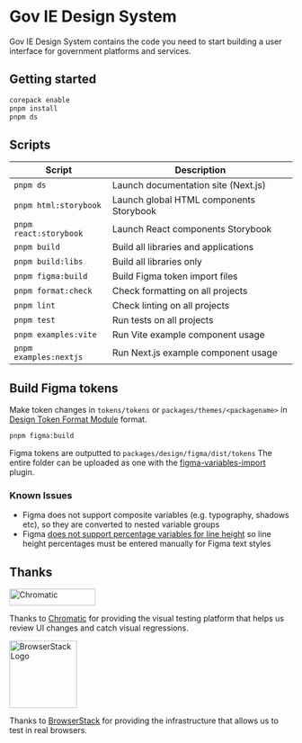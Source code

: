 # Gov IE Design System

Gov IE Design System contains the code you need to start building a user interface for government platforms and services.

## Getting started

```bash
corepack enable
pnpm install
pnpm ds
```

## Scripts

| Script                 | Description                             |
| ---------------------- | --------------------------------------- |
| `pnpm ds`              | Launch documentation site (Next.js)     |
| `pnpm html:storybook`  | Launch global HTML components Storybook |
| `pnpm react:storybook` | Launch React components Storybook       |
| `pnpm build`           | Build all libraries and applications    |
| `pnpm build:libs`      | Build all libraries only                |
| `pnpm figma:build`     | Build Figma token import files          |
| `pnpm format:check`    | Check formatting on all projects        |
| `pnpm lint`            | Check linting on all projects           |
| `pnpm test`            | Run tests on all projects               |
| `pnpm examples:vite`   | Run Vite example component usage        |
| `pnpm examples:nextjs` | Run Next.js example component usage     |

## Build Figma tokens

Make token changes in `tokens/tokens` or `packages/themes/<packagename>` in [Design Token Format Module](https://design-tokens.github.io/community-group/format/) format.

```bash
pnpm figma:build
```

Figma tokens are outputted to `packages/design/figma/dist/tokens`
The entire folder can be uploaded as one with the [figma-variables-import](https://github.com/microsoft/figma-variables-import) plugin.

### Known Issues

- Figma does not support composite variables (e.g. typography, shadows etc), so they are converted to nested variable groups
- Figma [does not support percentage variables for line height](https://forum.figma.com/t/allow-percentages-for-line-height/69692) so line height percentages must be entered manually for Figma text styles

## Thanks

<a href="https://www.chromatic.com/"><img src="https://user-images.githubusercontent.com/321738/84662277-e3db4f80-af1b-11ea-88f5-91d67a5e59f6.png" width="153" height="30" alt="Chromatic" /></a>

Thanks to [Chromatic](https://www.chromatic.com/) for providing the visual testing platform that helps us review UI changes and catch visual regressions.

<a href="https://www.browserstack.com/"><img src="https://live.browserstack.com/images/opensource/browserstack-logo.svg" alt="BrowserStack Logo" width="120"></a>

Thanks to [BrowserStack](https://www.browserstack.com/) for providing the infrastructure that allows us to test in real browsers.
